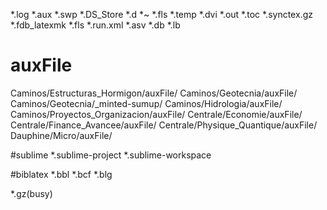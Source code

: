 *.log
*.aux
*.swp
*.DS_Store
*.d
*~
*.fls
*.temp
*.dvi
*.out
*.toc
*.synctex.gz
*.fdb_latexmk
*.fls
*.run.xml
*.asv
*.db
*.lb

# auxFile
Caminos/Estructuras_Hormigon/auxFile/
Caminos/Geotecnia/auxFile/
Caminos/Geotecnia/_minted-sumup/
Caminos/Hidrologia/auxFile/
Caminos/Proyectos_Organizacion/auxFile/
Centrale/Economie/auxFile/
Centrale/Finance_Avancee/auxFile/
Centrale/Physique_Quantique/auxFile/
Dauphine/Micro/auxFile/


#sublime
*.sublime-project
*.sublime-workspace

#biblatex
*.bbl
*.bcf
*.blg

*.gz(busy)